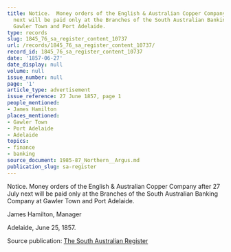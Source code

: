 ```yaml
---
title: Notice.  Money orders of the English & Australian Copper Company after 27 July
  next will be paid only at the Branches of the South Australian Banking Company at
  Gawler Town and Port Adelaide.
type: records
slug: 1845_76_sa_register_content_10737
url: /records/1845_76_sa_register_content_10737/
record_id: 1845_76_sa_register_content_10737
date: '1857-06-27'
date_display: null
volume: null
issue_number: null
page: '1'
article_type: advertisement
issue_reference: 27 June 1857, page 1
people_mentioned:
- James Hamilton
places_mentioned:
- Gawler Town
- Port Adelaide
- Adelaide
topics:
- finance
- banking
source_document: 1985-87_Northern__Argus.md
publication_slug: sa-register
---
```


Notice.  Money orders of the English & Australian Copper Company after 27 July next will be paid only at the Branches of the South Australian Banking Company at Gawler Town and Port Adelaide.

James Hamilton, Manager

Adelaide, June 25, 1857.

Source publication: [The South Australian Register](/publications/sa-register/)
